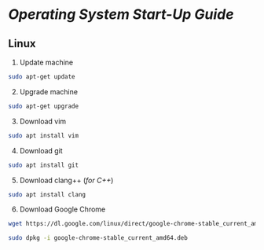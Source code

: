 # ***Operating System Start-Up Guide***

## **Linux**
1. Update machine 
```bash
sudo apt-get update
```
2. Upgrade machine
```bash
sudo apt-get upgrade
```
3. Download vim
```bash
sudo apt install vim
```
4. Download git
```bash
sudo apt install git
```
5. Download clang++ (*for C++*)
```bash
sudo apt install clang
```
6. Download Google Chrome
```bash
wget https://dl.google.com/linux/direct/google-chrome-stable_current_amd64.deb

sudo dpkg -i google-chrome-stable_current_amd64.deb
```